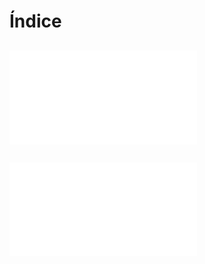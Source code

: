 # Índice
## ![Teoría Cisco CLI](./Cisco%20IOS%20CLI.md)
## ![Casos Prácticos](./Casos%20prácticos.md)